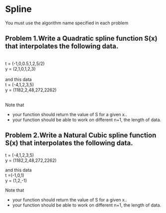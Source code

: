 # Spline
You must use the algorithm name specified in each problem

## Problem 1.Write a Quadratic spline function S(x) that interpolates the following data.
</br >
t =  (-1,0,0.5,1,2,5/2)</br >
y = (2,1,0,1,2,3)</br >
</br >
and this data</br >
t = (-4,1,2,3,5)</br >
y = (1182,2,48,272,2262)</br >
</br >

Note that </br >
- your function should return the value of S for a given x..</br >
- your function should be able to work on different n+1, the length of data.</br >

## Problem 2.Write a Natural Cubic spline function S(x) that interpolates the following data.</br >

t = (-4,1,2,3,5)</br >
y = (1182,2,48,272,2262)</br >

and this data</br >
t =(-1,0,1)</br >
y = (1,2,-1)</br >

Note that </br >
- your function should return the value of S for a given x..</br >
- your function should be able to work on different n+1, the length of data.</br >
